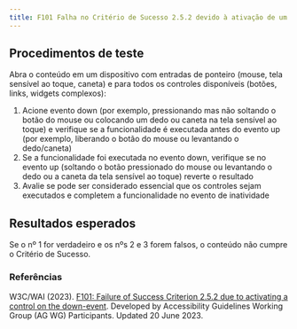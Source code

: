 ```yaml
---
title: F101 Falha no Critério de Sucesso 2.5.2 devido à ativação de um controle no evento de inatividade
---
```


## Procedimentos de teste

Abra o conteúdo em um dispositivo com entradas de ponteiro (mouse, tela sensível ao toque, caneta) e para todos os controles disponíveis (botões, links, widgets complexos):
1. Acione evento down (por exemplo, pressionando mas não soltando o botão do mouse ou colocando um dedo ou caneta na tela sensível ao toque) e verifique se a funcionalidade é executada antes do evento up (por exemplo, liberando o botão do mouse ou levantando o dedo/caneta)
2. Se a funcionalidade foi executada no evento down, verifique se no evento up (soltando o botão pressionado do mouse ou levantando o dedo ou a caneta da tela sensível ao toque) reverte o resultado
3. Avalie se pode ser considerado essencial que os controles sejam executados e completem a funcionalidade no evento de inatividade

## Resultados esperados
Se o nº 1 for verdadeiro e os nºs 2 e 3 forem falsos, o conteúdo não cumpre o Critério de Sucesso.

### Referências

W3C/WAI (2023). [F101: Failure of Success Criterion 2.5.2 due to activating a control on the down-event](https://www.w3.org/WAI/WCAG21/Techniques/failures/F101). Developed by Accessibility Guidelines Working Group (AG WG) Participants. Updated 20 June 2023.
